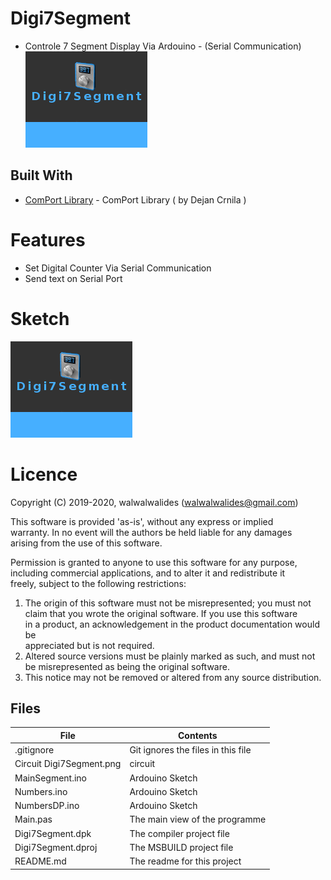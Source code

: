# Digi7Segment
- Controle 7 Segment Display Via Ardouino - (Serial Communication)                     
![](Digi7Segment.png) 


## Built With

* [ComPort Library](https://sourceforge.net/projects/comport/files/comport/) - ComPort Library ( by Dejan Crnila )


# Features  

- Set Digital Counter Via Serial Communication
- Send text on Serial Port

# Sketch
![](Digi7Segment.png) 



# Licence
Copyright (C) 2019-2020, walwalwalides (walwalwalides@gmail.com)          
                                                                         
This software is provided 'as-is', without any express or implied          
warranty. In no event will the authors be held liable for any damages      
arising from the use of this software.                                     
                                                                         
Permission is granted to anyone to use this software for any purpose,     
including commercial applications, and to alter it and redistribute it    
freely, subject to the following restrictions:                            

1. The origin of this software must not be misrepresented; you must not    
   claim that you wrote the original software. If you use this software    
   in a product, an acknowledgement in the product documentation would be  
   appreciated but is not required.                                        
2. Altered source versions must be plainly marked as such, and must not be 
   misrepresented as being the original software.                          
3. This notice may not be removed or altered from any source distribution.


## Files

| File | Contents | 
| --- | --- |
| .gitignore | Git ignores the files in this file |
| Circuit Digi7Segment.png | circuit |
| MainSegment.ino  |Ardouino Sketch|
| Numbers.ino  |Ardouino Sketch|
| NumbersDP.ino  |Ardouino Sketch|
| Main.pas | The main view of the programme |
| Digi7Segment.dpk | The compiler project file |
| Digi7Segment.dproj | The MSBUILD project file |
| README.md | The readme for this project |
